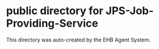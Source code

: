 # public directory for JPS-Job-Providing-Service

This directory was auto-created by the EHB Agent System.